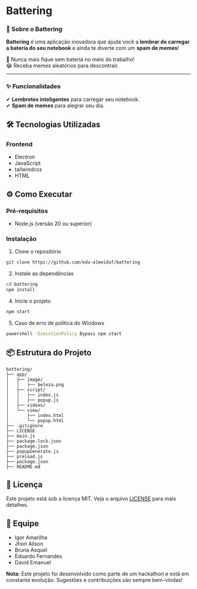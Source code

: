      
# Battering 

### 📌 Sobre o **Battering**  

**Battering** é uma aplicação inovadora que ajuda você a **lembrar de carregar a bateria do seu notebook** e ainda te diverte com um **spam de memes**!  

🔋 Nunca mais fique sem bateria no meio do trabalho!  
😂 Receba memes aleatórios para descontrair.  

---  

### ✨ Funcionalidades  
✔ **Lembretes inteligentes** para carregar seu notebook.  
✔ **Spam de memes** para alegrar seu dia.  


## 🛠️ Tecnologias Utilizadas
### Frontend
- Electron
- JavaScript
- tailwindcss
- HTML



## ⚙️ Como Executar
### Pré-requisitos
- Node.js (versão 20 ou superior)


### Instalação
1. Clone o repositório
```bash
git clone https://github.com/edu-almeidaf/battering
```

2. Instale as dependências
```bash
cd battering
npm install
```

4. Inicie o projeto
```bash
npm start
```

5. Caso de erro de política do Windows 
```bash
powershell -ExecutionPolicy Bypass npm start
```

## 📦 Estrutura do Projeto
```
battering/
├── app/
│   ├── image/             
│   │   ├── beleza.png    
│   ├── script/             
│   │   ├── index.js        
│   │   ├── popup.js        
│   ├── videos/            
│   └── view/              
│       ├── index.html      
│       └── popup.html      
├── .gitignore
├── LICENSE 
├── main.js                 
├── package-lock.json      
├── package.json            
├── popupGenerate.js
├── preload.js         
├── package.json           
├── README.md               
```

## 📝 Licença
Este projeto está sob a licença MIT. Veja o arquivo [LICENSE](LICENSE) para mais detalhes.

## 👥 Equipe
- Igor Amarilha 
- Jhon Alison
- Bruna Asquel
- Eduardo Fernandes
- David Emanuel


**Nota:** Este projeto foi desenvolvido como parte de um hackathon e está em constante evolução. Sugestões e contribuições são sempre bem-vindas!

        